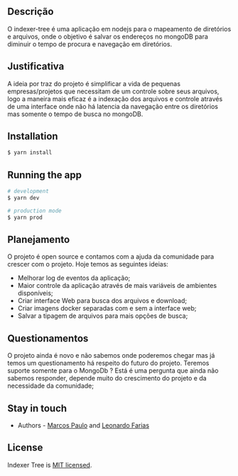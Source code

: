 
## Descrição

O indexer-tree é uma aplicação em nodejs para o mapeamento de diretórios e arquivos, onde o objetivo é salvar os endereços no mongoDB para diminuir o tempo de procura e navegação em diretórios. 

## Justificativa

A ideia por traz do projeto é simplificar a vida de pequenas empresas/projetos que necessitam de um controle sobre seus arquivos, logo a maneira mais eficaz é a indexação dos arquivos e controle através de uma interface onde não há latencia da navegação entre os diretórios mas somente o tempo de busca no mongoDB.

## Installation

```bash
$ yarn install
```

## Running the app

```bash
# development
$ yarn dev

# production mode
$ yarn prod
```

## Planejamento

O projeto é open source e contamos com a ajuda da comunidade para crescer com o projeto. Hoje temos as seguintes ideias:

- Melhorar log de eventos da aplicação;
- Maior controle da aplicação através de mais variáveis de ambientes disponíveis;
- Criar interface Web para busca dos arquivos e download;
- Criar imagens docker separadas com e sem a interface web;
- Salvar a tipagem de arquivos para mais opções de busca;

## Questionamentos

O projeto ainda é novo e não sabemos onde poderemos chegar mas já temos um questionamento há respeito do futuro do projeto. Teremos suporte somente para o MongoDb ? Está é uma pergunta que ainda não sabemos responder, depende muito do crescimento do projeto e da necessidade da comunidade;

## Stay in touch

- Authors - [Marcos Paulo](https://github.com/MarcosPaulo775) and [Leonardo Farias](https://github.com/leofdss)

## License

Indexer Tree is [MIT licensed](LICENSE).
